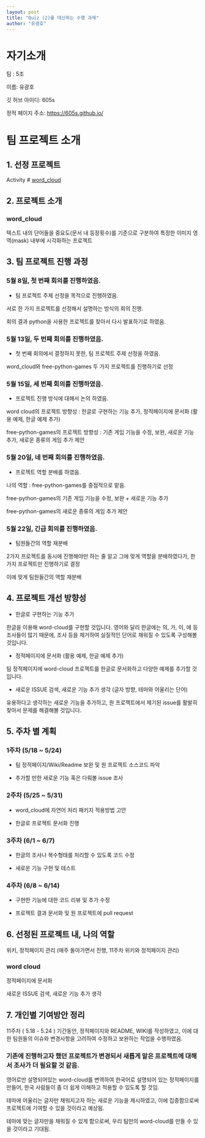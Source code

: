 ```yaml
---
layout: post
title: "Quiz (2)를 대신하는 수행 과제"
author: "유광호"
---
```

# 자기소개
팀 : 5조


이름: 유광호


깃 허브 아이디: 605s


정적 페이지 주소: https://605s.github.io/


# 팀 프로젝트 소개
## 1. 선정 프로젝트
Activity # [word_cloud](https://github.com/amueller/word_cloud)

## 2. 프로젝트 소개 
### word_cloud
텍스트 내의 단어들을 중요도(문서 내 등장횟수)를 기준으로 구분하여 특정한 이미지 영역(mask) 내부에 시각화하는 프로젝트


## 3. 팀 프로젝트 진행 과정
### 5월 8일, 첫 번째 회의를 진행하였음.


- 팀 프로젝트 주제 선정을 목적으로 진행하였음.


서로 한 가지 프로젝트를 선정해서 설명하는 방식의 회의 진행.


회의 결과 python을 사용한 프로젝트를 찾아서 다시 발표하기로 하였음.


### 5월 13일, 두 번째 회의를 진행하였음.


- 첫 번째 회의에서 결정하지 못한, 팀 프로젝트 주제 선정을 하였음.


word_cloud와 free-python-games 두 가지 프로젝트를 진행하기로 선정


### 5월 15일, 세 번째 회의를 진행하였음.


- 프로젝트 진행 방식에 대해서 논의 하였음.


word cloud의 프로젝트 방향성 : 한글로 구현하는 기능 추가, 정적페이지에 문서화 (활용 예제, 한글 예제 추가)  


free-python-games의 프로젝트 방향성 : 기존 게임 기능을 수정, 보완, 새로운 기능 추가, 새로운 종류의 게임 추가 제안


### 5월 20일, 네 번째 회의를 진행하였음.


- 프로젝트 역할 분배를 하였음.


나의 역할 : free-python-games를 중점적으로 맡음. 


free-python-games의 기존 게임 기능을 수정, 보완 + 새로운 기능 추가 


free-python-games의 새로운 종류의 게임 추가 제안


### 5월 22일, 긴급 회의를 진행하였음.


- 팀원들간의 역할 재분배


2가지 프로젝트를 동시에 진행해야만 하는 줄 알고 그에 맞게 역할을 분배하였다가, 한 가지 프로젝트만 진행하기로 결정


이에 맞게 팀원들간의 역할 재분배



## 4. 프로젝트 개선 방향성

- 한글로 구현하는 기능 추가 


한글을 이용해 word-cloud를 구현할 것입니다. 영어와 달리 한글에는 의, 가, 이, 에 등 조사들이 많기 때문에, 조사 등을 제거하여 실질적인 단어로 채워질 수 있도록 구성해볼 것입니다.


- 정적페이지에 문서화 (활용 예제, 한글 예제 추가)


팀 정적페이지에 word-cloud 프로젝트를 한글로 문서화하고 다양한 예제를 추가할 것입니다.


- 새로운 ISSUE 검색, 새로운 기능 추가 생각 (글자 방향, 테마와 어울리는 단어) 


유용하다고 생각하는 새로운 기능을 추가하고, 원 프로젝트에서 제기된 issue를 활발히 찾아서 문제를 해결해볼 것입니다.

## 5. 주차 별 계획

### 1주차 (5/18 ~ 5/24)

- 팀 정적페이지/Wiki/Readme 보완 및 원 프로젝트 소스코드 파악

- 추가할 만한 새로운 기능 혹은 다뤄볼 issue 조사

### 2주차 (5/25 ~ 5/31)

- word_cloud에 자연어 처리 패키지 적용방법 고안

- 한글로 프로젝트 문서화 진행

### 3주차 (6/1 ~ 6/7)

- 한글의 조사나 복수형태를 처리할 수 있도록 코드 수정

- 새로운 기능 구현 및 테스트

### 4주차 (6/8 ~ 6/14)

- 구현한 기능에 대한 코드 리뷰 및 추가 수정

- 프로젝트 결과 문서화 및 원 프로젝트에 pull request


## 6. 선정된 프로젝트 내, 나의 역할
위키, 정적페이지 관리 (매주 돌아가면서 진행, 11주차 위키와 정적페이지 관리)
### word cloud 
정적페이지에 문서화  


새로운 ISSUE 검색, 새로운 기능 추가 생각 


## 7. 개인별 기여방안 정리
11주차 ( 5.18 - 5.24 ) 기간동안, 정적페이지와 README, WIKI를 작성하였고, 이에 대한 팀원들의 이슈와 변경사항을 고려하여 수정하고 보완하는 작업을 수행하였음. 


### 기존에 진행하고자 했던 프로젝트가 변경되서 새롭게 맡은 프로젝트에 대해서 조사가 더 필요할 것 같음.


영어로만 설명되어있는 word-cloud를 변역하여 한국어로 설명되어 있는 정적페이지를 만들어, 한국 사람들이 좀 더 쉽게 이해하고 적용할 수 있도록 할 것임. 


테마에 어울리는 글자만 채워지고자 하는 새로운 기능을 제시하였고, 이에 집중함으로써 프로젝트에 기여할 수 있을 것이라고 예상됨.


테마에 맞는 글자만을 채워질 수 있게 함으로써, 우리 팀만의 word-cloud를 만들 수 있을 것이라고 기대됨.


